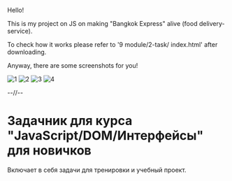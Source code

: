 Hello! 

This is my project on JS on making "Bangkok Express" alive (food delivery-service).

To check how it works please refer to '9 module/2-task/ index.html'  after downloading.

Anyway, there are some screenshots for you! 






![1](https://user-images.githubusercontent.com/92570785/173579440-fccc745b-74c4-4496-bf08-066ce8678501.png)
![2](https://user-images.githubusercontent.com/92570785/173579447-4bcd2970-fb0e-4109-b341-673db4bbeb83.png)
![3](https://user-images.githubusercontent.com/92570785/173579486-86f0b338-6d70-4fdf-b582-60044ceb4d18.png)
![4](https://user-images.githubusercontent.com/92570785/173579497-bc95fbbe-e1fa-44fb-aaac-181aff34214b.png)





--//--

# Задачник для курса "JavaScript/DOM/Интерфейсы" для новичков

Включает в себя задачи для тренировки и учебный проект.

